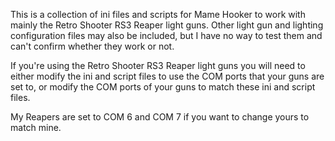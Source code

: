 This is a collection of ini files and scripts for Mame Hooker to work with mainly the Retro Shooter RS3 Reaper light guns. Other light gun and lighting configuration files may also be included, but I have no way to test them and can't confirm whether they work or not.

If you're using the Retro Shooter RS3 Reaper light guns you will need to either modify the ini and script files to use the COM ports that your guns are set to, or modify the COM ports of your guns to match these ini and script files.

My Reapers are set to COM 6 and COM 7 if you want to change yours to match mine.
